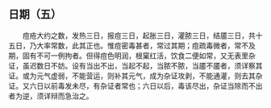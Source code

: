 ## 日期（五）


&emsp;&emsp;痘疮大约之数，发热三日，报痘三日，起胀三日，灌脓三日，结靥三日，共十五日，乃大率常数，此其正也。惟痘密毒甚者，常过其期；痘疏毒微者，常不及期，固有不可一例拘者。但得痘色明润，根窠红活，饮食二便如常，又无表里杂证，虽迟数日不妨。设有当出不出，当起不起，当脓不脓，当靥不靥者，须详察其证。或为元气虚弱，不能营运，则补其元气，成为杂证攻剥，不能通灌，则去其杂证。又六日以前毒发未尽，有杂证者常也；六日以后，毒该尽出，杂证当除而不出者为逆，须详辩而急治之。

